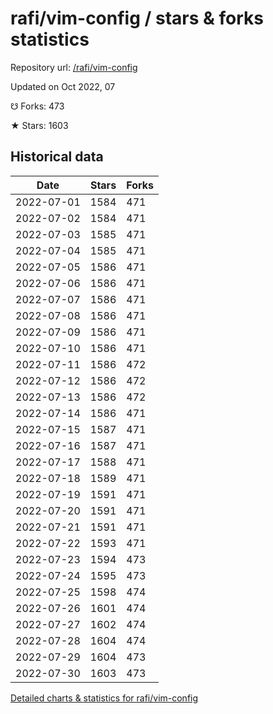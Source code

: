# rafi/vim-config / stars & forks statistics

Repository url: [/rafi/vim-config](https://github.com/rafi/vim-config)

Updated on Oct 2022, 07

☋ Forks: 473

★ Stars: 1603

## Historical data
| Date | Stars | Forks |
|------|-------|-------|
| 2022-07-01 | 1584 | 471 | 
| 2022-07-02 | 1584 | 471 | 
| 2022-07-03 | 1585 | 471 | 
| 2022-07-04 | 1585 | 471 | 
| 2022-07-05 | 1586 | 471 | 
| 2022-07-06 | 1586 | 471 | 
| 2022-07-07 | 1586 | 471 | 
| 2022-07-08 | 1586 | 471 | 
| 2022-07-09 | 1586 | 471 | 
| 2022-07-10 | 1586 | 471 | 
| 2022-07-11 | 1586 | 472 | 
| 2022-07-12 | 1586 | 472 | 
| 2022-07-13 | 1586 | 472 | 
| 2022-07-14 | 1586 | 471 | 
| 2022-07-15 | 1587 | 471 | 
| 2022-07-16 | 1587 | 471 | 
| 2022-07-17 | 1588 | 471 | 
| 2022-07-18 | 1589 | 471 | 
| 2022-07-19 | 1591 | 471 | 
| 2022-07-20 | 1591 | 471 | 
| 2022-07-21 | 1591 | 471 | 
| 2022-07-22 | 1593 | 471 | 
| 2022-07-23 | 1594 | 473 | 
| 2022-07-24 | 1595 | 473 | 
| 2022-07-25 | 1598 | 474 | 
| 2022-07-26 | 1601 | 474 | 
| 2022-07-27 | 1602 | 474 | 
| 2022-07-28 | 1604 | 474 | 
| 2022-07-29 | 1604 | 473 | 
| 2022-07-30 | 1603 | 473 | 


[Detailed charts & statistics for rafi/vim-config](https://reviewgithub.com/rep/rafi/vim-config)
